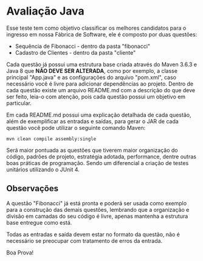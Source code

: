 # Avaliação Java

Esse teste tem como objetivo classificar os melhores candidatos para o ingresso em nossa Fábrica de Software, ele é composto por duas questões:

* Sequência de Fibonacci - dentro da pasta "fibonacci"
* Cadastro de Clientes - dentro da pasta "cliente"

Cada questão já possui uma estrutura base criada através do Maven 3.6.3 e Java 8 que **NÃO DEVE SER ALTERADA**, como por exemplo, a classe principal "App.java" e as configurações do arquivo "pom.xml", caso necessário você é livre para adicionar dependências ao projeto. Dentro de cada questão existe um arquivo README.md com a descrição do que deve ser feito, leia-o com atenção, pois cada questão possui um objetivo em particular.

Em cada README.md possui uma explicação detalhada de cada questão, além de exemplificar as entradas e saídas, para gerar o JAR de cada questão você pode utilizar o seguinte comando Maven:

    mvn clean compile assembly:single

Será maior pontuada as questões que tiverem maior organização do código, padrões de projeto, estratégia adotada, performance, dentre outras boas práticas de programação. Sendo um diferencial a criação de testes unitários utilizando o JUnit 4.

## Observações

A questão "Fibonacci" já está pronta e poderá ser usada como exemplo para a construção das demais questões, lembrando que a organização e divisão em camadas do seu código é livre, apenas mantenha a estrutura base entregue como está.

Todas as entradas e saída devem estar no formato da questão, não é necessário se preocupar com tratamento de erros da entrada.

Boa Prova!
